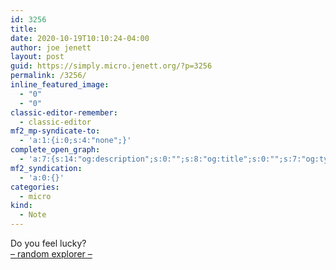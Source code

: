 ```yaml
---
id: 3256
title: 
date: 2020-10-19T10:10:24-04:00
author: joe jenett
layout: post
guid: https://simply.micro.jenett.org/?p=3256
permalink: /3256/
inline_featured_image:
  - "0"
  - "0"
classic-editor-remember:
  - classic-editor
mf2_mp-syndicate-to:
  - 'a:1:{i:0;s:4:"none";}'
complete_open_graph:
  - 'a:7:{s:14:"og:description";s:0:"";s:8:"og:title";s:0:"";s:7:"og:type";s:0:"";s:12:"twitter:card";s:7:"summary";s:15:"twitter:creator";s:0:"";s:19:"twitter:description";s:0:"";s:8:"og:image";s:0:"";}'
mf2_syndication:
  - 'a:0:{}'
categories:
  - micro
kind:
  - Note
---
```

Do you feel lucky?  
[– random explorer –](https://directory.jenett.org/random/ "visit a random site from the i.webthings directory")